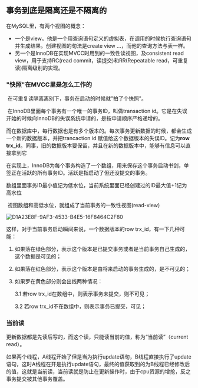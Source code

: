 ## 事务到底是隔离还是不隔离的

在MySQL里，有两个视图的概念：

- 一个是view。他是一个用查询语句定义的虚拟表，在调用的时候执行查询语句并生成结果。创建视图的句法是create view ...，而他的查询方法与表一样。
- 另一个是InnoDB在实现MVCC时用到的一致性读视图，及consistent read view，用于支持RC(read commit，读提交)和RR(Repeatable read，可重复读)隔离级别的实现。

### "快照"在MVCC里是怎么工作的

​		在可重复读隔离离别下，事务在启动的时候就"拍了个快照"。

​		在InnoDB里面每个事务有一个唯一的事务ID，叫做transaction id。它是在失误开始的时候向InnoDB的失误系统申请的，是按申请顺序严格递增的。

​		而在数据库中，每行数据也是有多个版本的。每次事务更新数据的时候，都会生成一个新的数据版本，并把trancaction id 赋值给这个数据版本的失误ID。记为**row trx_id**。同事，旧的数据版本要保留，并且在新的数据版本中，能够有信息可以直接拿到它

​		在实现上，InnoDB为每个事务构造了一个数组，用来保存这个事务启动书剑，单签正在活跃的所有事务ID。活跃是指启动了但还没提交的事务。

​		数组里面事务ID最小值记为低水位，当前系统里面已经创建过的ID最大值+1记为高水位

​		视图数组和高低水位，就组成了当前事务的一致性视图(read-view)

![D1A23E8F-9AF3-4533-B4E5-16F8464C2F80](https://gitee.com/zuoyii/picture/raw/master/img/D1A23E8F-9AF3-4533-B4E5-16F8464C2F80.png)

这样，对于当前事务启动瞬间来说，一个数据版本的row trx_id，有一下几种可能：

1. 如果落在绿色部分，表示这个版本是已提交事务或者是当前事务自己生成的，这个数据是可见的；

2. 如果落在红色部分，表示这个版本是由将来启动的事务生成的，是不可见的；

3. 如果罗在黄色部分则会出线两种情况：

   3.1	若row trx_id在数组中，则表示事务未提交，则不可见；

   3.2	若row trx_id不在数组中，则表示事务已提交，可见；

### 当前读

​		更新数据都是先读后写的，而这个读，只能读当前的值，称为“当前读”（current read）。	

​		如果两个线程，A线程开始了但是当为执行update语句，B线程直接执行了update语句，这时A线程在开是执行update语句，最终的值获取到的为B线程已经修改后的值，这就是当前读，当前读就是防止在更新操作时，由于cpu资源的增抢，反之事务提交被其他事务覆盖。
